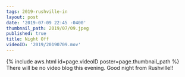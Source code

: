 ```yaml
---
tags: 2019-rushville-in
layout: post
date: '2019-07-09 22:45 -0400'
thumbnail_path: 2019/07/09.jpeg
published: true
title: Night Off
videoID: '2019/20190709.mov'
---
```


{% include aws.html id=page.videoID poster=page.thumbnail_path %}
There will be no video blog this evening. Good night from Rushville!!